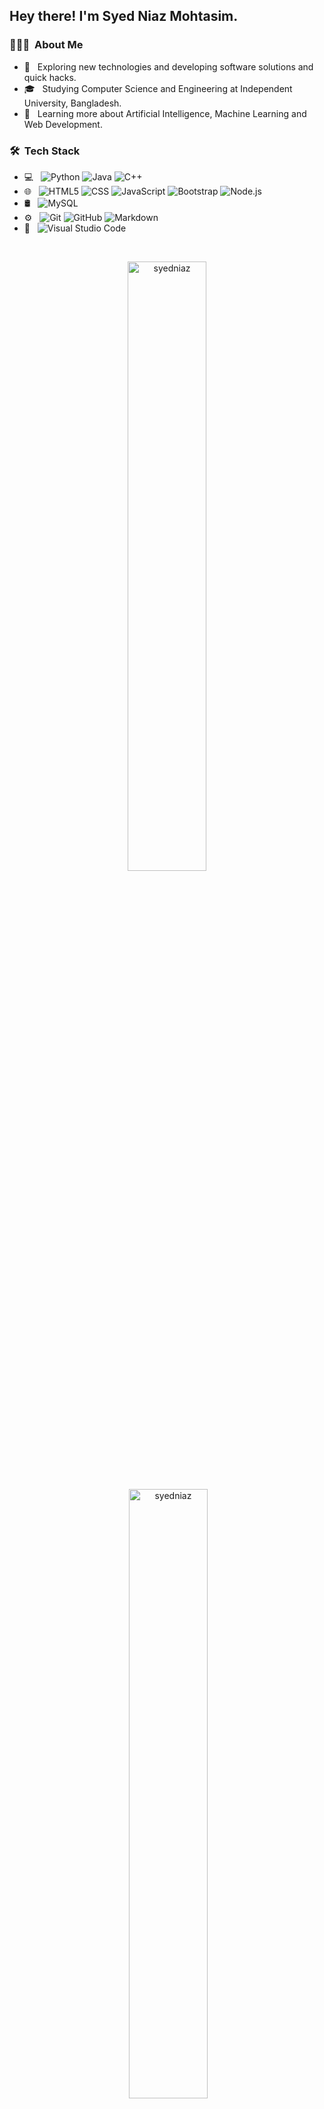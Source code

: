 
<h2> Hey there! I'm Syed Niaz Mohtasim.</h2>

<h3> 👨🏻‍💻 &nbsp;About Me </h3>

- 🤔 &nbsp; Exploring new technologies and developing software solutions and quick hacks.
- 🎓 &nbsp; Studying Computer Science and Engineering at Independent University, Bangladesh.
- 🌱 &nbsp; Learning more about Artificial Intelligence, Machine Learning and Web Development.

<h3> 🛠 &nbsp;Tech Stack</h3>

- 💻 &nbsp;
  ![Python](https://img.shields.io/badge/-Python-333333?style=flat&logo=python)
  ![Java](https://img.shields.io/badge/-Java-333333?style=flat&logo=Java&logoColor=007396)
  ![C++](https://img.shields.io/badge/-C++-333333?style=flat&logo=C%2B%2B&logoColor=00599C)
- 🌐 &nbsp;
  ![HTML5](https://img.shields.io/badge/-HTML5-333333?style=flat&logo=HTML5)
  ![CSS](https://img.shields.io/badge/-CSS-333333?style=flat&logo=CSS3&logoColor=1572B6)
  ![JavaScript](https://img.shields.io/badge/-JavaScript-333333?style=flat&logo=javascript)
  ![Bootstrap](https://img.shields.io/badge/-Bootstrap-333333?style=flat&logo=bootstrap&logoColor=563D7C)
  ![Node.js](https://img.shields.io/badge/-Node.js-333333?style=flat&logo=node.js)
- 🛢 &nbsp;
  ![MySQL](https://img.shields.io/badge/-MySQL-333333?style=flat&logo=mysql)
- ⚙️ &nbsp;
  ![Git](https://img.shields.io/badge/-Git-333333?style=flat&logo=git)
  ![GitHub](https://img.shields.io/badge/-GitHub-333333?style=flat&logo=github)
  ![Markdown](https://img.shields.io/badge/-Markdown-333333?style=flat&logo=markdown)
- 🔧 &nbsp;
  ![Visual Studio Code](https://img.shields.io/badge/-Visual%20Studio%20Code-333333?style=flat&logo=visual-studio-code&logoColor=007ACC)

<br/>

<p align = "center"><img width = "50%" src="https://github-readme-stats.vercel.app/api/top-langs?username=syedniaz&show_icons=true&locale=en&layout=compact" alt="syedniaz" /></p>

<p align = "center">&nbsp;<img width = "50%" src="https://github-readme-stats.vercel.app/api?username=syedniaz&show_icons=true&locale=en" alt="syedniaz" /></p>
<p align="center">
  <a href="https://git.io/streak-stats" target="_blank">
    <img src="https://streak-stats.demolab.com/?user=syedniaz" alt="GitHub Streak">
  </a>
</p>

<br/>

<h3> 🤝🏻 &nbsp;Connect with Me </h3>

<p align="center">
<a href="https://syedniaz.github.io/"><img alt="Website" src="https://img.shields.io/badge/Website-https://syedniaz.github.io/-blue?style=flat-square&logo=google-chrome" target="_blank></a>
<a href="https://www.linkedin.com/in/syed-niaz-mohtasim-2b1b09218/"><img alt="LinkedIn" src="https://img.shields.io/badge/LinkedIn-Syed%20Niaz%20Mohtasim-blue?style=flat-square&logo=linkedin" target="_blank></a>
<a href="https://www.facebook.com/syed.niazmohtasim/"><img alt="Facebook" src="https://img.shields.io/badge/Facebook-Syed%20Niaz%20Mohtasim-blue?style=flat-square&logo=facebook" target="_blank></a>
<a href="mailto:snm051110@gmail.com"><img alt="Email" src="https://img.shields.io/badge/Email-snm051110@gmail.com-blue?style=flat-square&logo=gmail" target="_blank></a>
</p>

<br/>

⭐️ From [syedniaz](https://github.com/syedniaz)
